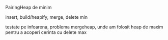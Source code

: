 PairingHeap de minim

insert, build/heapify, merge, delete min

testate pe infoarena, problema mergeheap, unde am folosit heap de maxim pentru a acoperi cerinta cu delete max
